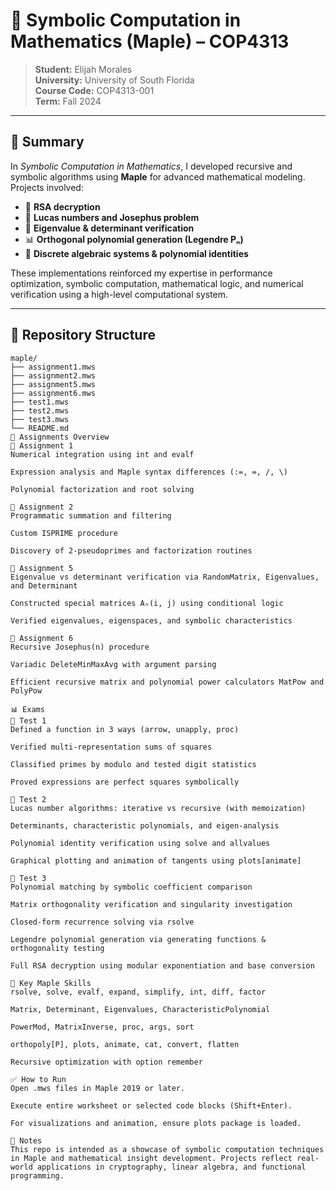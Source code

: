 # 📘 Symbolic Computation in Mathematics (Maple) – COP4313

> **Student:** Elijah Morales  
> **University:** University of South Florida  
> **Course Code:** COP4313-001  
> **Term:** Fall 2024  

---

## 🧠 Summary

In *Symbolic Computation in Mathematics*, I developed recursive and symbolic algorithms using **Maple** for advanced mathematical modeling. Projects involved:

- 🔐 **RSA decryption**
- 🔁 **Lucas numbers and Josephus problem**
- 🧮 **Eigenvalue & determinant verification**
- 📊 **Orthogonal polynomial generation (Legendre Pₙ)**
- 🧩 **Discrete algebraic systems & polynomial identities**

These implementations reinforced my expertise in performance optimization, symbolic computation, mathematical logic, and numerical verification using a high-level computational system.

---

## 📁 Repository Structure

```plaintext
maple/
├── assignment1.mws
├── assignment2.mws
├── assignment5.mws
├── assignment6.mws
├── test1.mws
├── test2.mws
├── test3.mws
└── README.md
📂 Assignments Overview
📝 Assignment 1
Numerical integration using int and evalf

Expression analysis and Maple syntax differences (:=, =, /, \)

Polynomial factorization and root solving

📝 Assignment 2
Programmatic summation and filtering

Custom ISPRIME procedure

Discovery of 2-pseudoprimes and factorization routines

📝 Assignment 5
Eigenvalue vs determinant verification via RandomMatrix, Eigenvalues, and Determinant

Constructed special matrices Aₙ(i, j) using conditional logic

Verified eigenvalues, eigenspaces, and symbolic characteristics

📝 Assignment 6
Recursive Josephus(n) procedure

Variadic DeleteMinMaxAvg with argument parsing

Efficient recursive matrix and polynomial power calculators MatPow and PolyPow

📊 Exams
🧪 Test 1
Defined a function in 3 ways (arrow, unapply, proc)

Verified multi-representation sums of squares

Classified primes by modulo and tested digit statistics

Proved expressions are perfect squares symbolically

🧪 Test 2
Lucas number algorithms: iterative vs recursive (with memoization)

Determinants, characteristic polynomials, and eigen-analysis

Polynomial identity verification using solve and allvalues

Graphical plotting and animation of tangents using plots[animate]

🧪 Test 3
Polynomial matching by symbolic coefficient comparison

Matrix orthogonality verification and singularity investigation

Closed-form recurrence solving via rsolve

Legendre polynomial generation via generating functions & orthogonality testing

Full RSA decryption using modular exponentiation and base conversion

🔧 Key Maple Skills
rsolve, solve, evalf, expand, simplify, int, diff, factor

Matrix, Determinant, Eigenvalues, CharacteristicPolynomial

PowerMod, MatrixInverse, proc, args, sort

orthopoly[P], plots, animate, cat, convert, flatten

Recursive optimization with option remember

✅ How to Run
Open .mws files in Maple 2019 or later.

Execute entire worksheet or selected code blocks (Shift+Enter).

For visualizations and animation, ensure plots package is loaded.

📌 Notes
This repo is intended as a showcase of symbolic computation techniques in Maple and mathematical insight development. Projects reflect real-world applications in cryptography, linear algebra, and functional programming.